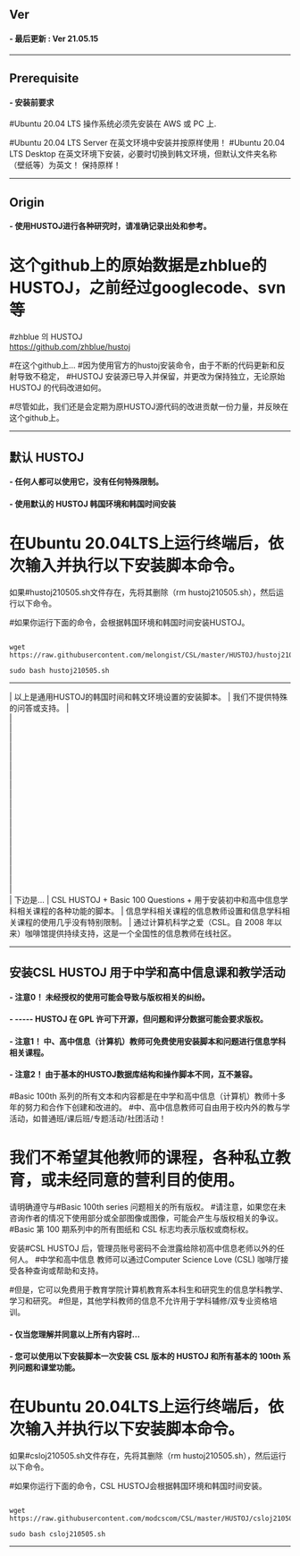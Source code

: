## Ver   
#### - 最后更新 : Ver 21.05.15   
   
***   
   
## Prerequisite   
#### - 安装前要求  
#Ubuntu 20.04 LTS 操作系统必须先安装在 AWS 或 PC 上.   
   
#Ubuntu 20.04 LTS Server  在英文环境中安装并按原样使用！
#Ubuntu 20.04 LTS Desktop 在英文环境下安装，必要时切换到韩文环境，但默认文件夹名称（壁纸等）为英文！ 保持原样！ 
   
***   
   
## Origin   
#### - 使用HUSTOJ进行各种研究时，请准确记录出处和参考。
# 这个github上的原始数据是zhblue的HUSTOJ，之前经过googlecode、svn等
   
#zhblue 의 HUSTOJ      
<https://github.com/zhblue/hustoj>   
   
#在这个github上...
#因为使用官方的hustoj安装命令，由于不断的代码更新和反射导致不稳定，
#HUSTOJ 安装源已导入并保留，并更改为保持独立，无论原始 HUSTOJ 的代码改进如何。
   
#尽管如此，我们还是会定期为原HUSTOJ源代码的改进贡献一份力量，并反映在这个github上。  
   
***   
   
## 默认 HUSTOJ
#### - 任何人都可以使用它，没有任何特殊限制。
#### - 使用默认的 HUSTOJ 韩国环境和韩国时间安装

# 在Ubuntu 20.04LTS上运行终端后，依次输入并执行以下安装脚本命令。
如果#hustoj210505.sh文件存在，先将其删除（rm hustoj210505.sh），然后运行以下命令。

#如果你运行下面的命令，会根据韩国环境和韩国时间安装HUSTOJ。

<pre><code>
wget https://raw.githubusercontent.com/melongist/CSL/master/HUSTOJ/hustoj210505.sh

sudo bash hustoj210505.sh
</code></pre>
  
***   
| 以上是通用HUSTOJ的韩国时间和韩文环境设置的安装脚本。
| 我们不提供特殊的问答或支持。
|   
|   
|   
|   
|   
|   
|   
|   
|   
|   
|   
|   
|   
|   
|   
|   
|   
|   
|   
|   
| 下边是...
| CSL HUSTOJ + Basic 100 Questions + 用于安装初中和高中信息学科相关课程的各种功能的脚本。
| 信息学科相关课程的信息教师设置和信息学科相关课程的使用几乎没有特别限制。
| 通过计算机科学之爱（CSL。自 2008 年以来）咖啡馆提供持续支持，这是一个全国性的信息教师在线社区。
***   
   
## 安装CSL HUSTOJ 用于中学和高中信息课和教学活动
#### - 注意0！ 未经授权的使用可能会导致与版权相关的纠纷。
#### - ----- HUSTOJ 在 GPL 许可下开源，但问题和评分数据可能会要求版权。
#### - 注意1！ 中、高中信息（计算机）教师可免费使用安装脚本和问题进行信息学科相关课程。
#### - 注意2！ 由于基本的HUSTOJ数据库结构和操作脚本不同，互不兼容。
    
#Basic 100th 系列的所有文本和内容都是在中学和高中信息（计算机）教师十多年的努力和合作下创建和改进的。
#中、高中信息教师可自由用于校内外的教与学活动，如普通班/课后班/专题活动/社团活动！
# 我们不希望其他教师的课程，各种私立教育，或未经同意的营利目的使用。
   
请明确遵守与#Basic 100th series 问题相关的所有版权。
#请注意，如果您在未咨询作者的情况下使用部分或全部图像或图像，可能会产生与版权相关的争议。
#Basic 第 100 期系列中的所有图纸和 CSL 标志均表示版权或商标权。
   
安装#CSL HUSTOJ 后，管理员账号密码不会泄露给除初高中信息老师以外的任何人。
#中学和高中信息 教师可以通过Computer Science Love (CSL) 咖啡厅接受各种查询或帮助和支持。
   
#但是，它可以免费用于教育学院计算机教育系本科生和研究生的信息学科教学、学习和研究。
#但是，其他学科教师的信息不允许用于学科辅修/双专业资格培训。
   
#### - 仅当您理解并同意以上所有内容时...
#### - 您可以使用以下安装脚本一次安装 CSL 版本的 HUSTOJ 和所有基本的 100th 系列问题和课堂功能。 

# 在Ubuntu 20.04LTS上运行终端后，依次输入并执行以下安装脚本命令。
如果#csloj210505.sh文件存在，先将其删除（rm hustoj210505.sh），然后运行以下命令。

#如果你运行下面的命令，CSL HUSTOJ会根据韩国环境和韩国时间安装。  
   
<pre><code>
wget https://raw.githubusercontent.com/modcscom/CSL/master/HUSTOJ/csloj210505.sh
   
sudo bash csloj210505.sh
</code></pre>
   
***   
